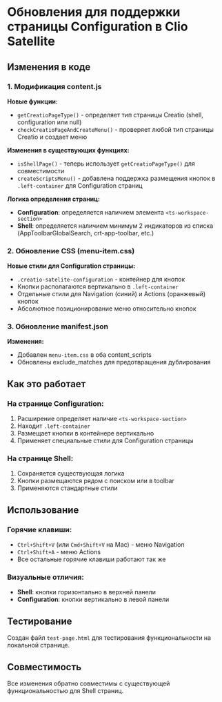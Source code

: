 # Обновления для поддержки страницы Configuration в Clio Satellite

## Изменения в коде

### 1. Модификация content.js

**Новые функции:**
- `getCreatioPageType()` - определяет тип страницы Creatio (shell, configuration или null)
- `checkCreatioPageAndCreateMenu()` - проверяет любой тип страницы Creatio и создает меню

**Изменения в существующих функциях:**
- `isShellPage()` - теперь использует `getCreatioPageType()` для совместимости
- `createScriptsMenu()` - добавлена поддержка размещения кнопок в `.left-container` для Configuration страниц

**Логика определения страниц:**
- **Configuration**: определяется наличием элемента `<ts-workspace-section>`
- **Shell**: определяется наличием минимум 2 индикаторов из списка (AppToolbarGlobalSearch, crt-app-toolbar, etc.)

### 2. Обновление CSS (menu-item.css)

**Новые стили для Configuration страницы:**
- `.creatio-satelite-configuration` - контейнер для кнопок
- Кнопки располагаются вертикально в `.left-container`
- Отдельные стили для Navigation (синий) и Actions (оранжевый) кнопок
- Абсолютное позиционирование меню относительно кнопок

### 3. Обновление manifest.json

**Изменения:**
- Добавлен `menu-item.css` в оба content_scripts
- Обновлены exclude_matches для предотвращения дублирования

## Как это работает

### На странице Configuration:
1. Расширение определяет наличие `<ts-workspace-section>`
2. Находит `.left-container` 
3. Размещает кнопки в контейнере вертикально
4. Применяет специальные стили для Configuration страницы

### На странице Shell:
1. Сохраняется существующая логика
2. Кнопки размещаются рядом с поиском или в toolbar
3. Применяются стандартные стили

## Использование

### Горячие клавиши:
- `Ctrl+Shift+V` (или `Cmd+Shift+V` на Mac) - меню Navigation
- `Ctrl+Shift+A` - меню Actions
- Все остальные горячие клавиши работают так же

### Визуальные отличия:
- **Shell**: кнопки горизонтально в верхней панели
- **Configuration**: кнопки вертикально в левой панели

## Тестирование

Создан файл `test-page.html` для тестирования функциональности на локальной странице.

## Совместимость

Все изменения обратно совместимы с существующей функциональностью для Shell страниц.
